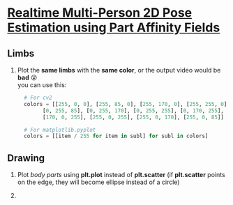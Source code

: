 # [Realtime Multi-Person 2D Pose Estimation using Part Affinity Fields](https://github.com/ZheC/Realtime_Multi-Person_Pose_Estimation)

## Limbs
1. Plot the **same limbs** with the **same color**, or the output video would be **bad** :dizzy_face: <br>
  you can use this:
    ```python
      # For cv2
      colors = [[255, 0, 0], [255, 85, 0], [255, 170, 0], [255, 255, 0], [170, 255, 0], [85, 255, 0], [0, 255, 0],
            [0, 255, 85], [0, 255, 170], [0, 255, 255], [0, 170, 255], [0, 85, 255], [0, 0, 255], [85, 0, 255],
            [170, 0, 255], [255, 0, 255], [255, 0, 170], [255, 0, 85]]

      # For matplotlib.pyplot
      colors = [[item / 255 for item in subl] for subl in colors]
    ```
 
## Drawing
1. Plot *body parts* using **plt.plot** instead of **plt.scatter** (if **plt.scatter** points on the edge, they will become ellipse instead of a circle)

2. 
